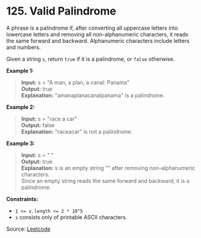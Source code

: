 # 125. Valid Palindrome

A phrase is a palindrome if, after converting all uppercase letters into lowercase letters and removing all 
non-alphanumeric characters, it reads the same forward and backward. Alphanumeric characters include letters and 
numbers.

Given a string `s`, return `true` if it is a palindrome, or `false` otherwise.

**Example 1:**
> **Input:** s = "A man, a plan, a canal: Panama"<br>
> **Output:** true<br>
> **Explanation:** "amanaplanacanalpanama" is a palindrome.

**Example 2:**
> **Input:** s = "race a car"<br>
> **Output:** false<br>
> **Explanation:** "raceacar" is not a palindrome.

**Example 3:**
> **Input:** s = " "<br>
> **Output:** true<br>
> **Explanation:** s is an empty string "" after removing non-alphanumeric characters.<br>
> Since an empty string reads the same forward and backward, it is a palindrome.

**Constraints:**
- `1 <= s.length <= 2 * 10^5`
- `s` consists only of printable ASCII characters.

Source: [Leetcode](https://leetcode.com/problems/valid-palindrome/description)

